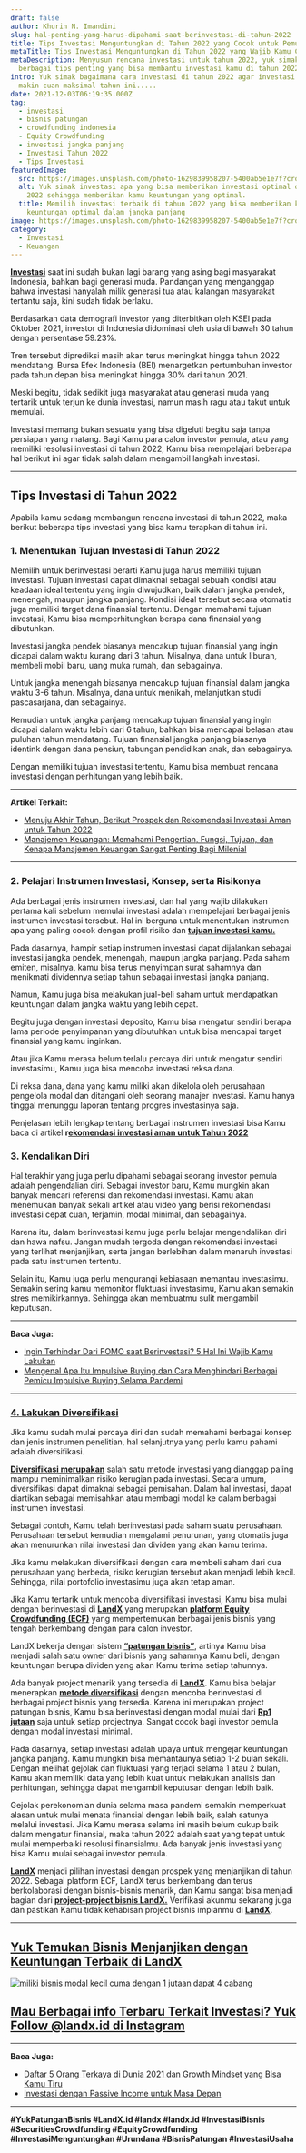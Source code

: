 ```yaml
---
draft: false
author: Khurin N. Imandini
slug: hal-penting-yang-harus-dipahami-saat-berinvestasi-di-tahun-2022
title: Tips Investasi Menguntungkan di Tahun 2022 yang Cocok untuk Pemula
metaTitle: Tips Investasi Menguntungkan di Tahun 2022 yang Wajib Kamu Coba
metaDescription: Menyusun rencana investasi untuk tahun 2022, yuk simak dulu
  berbagai tips penting yang bisa membantu investasi kamu di tahun 2022
intro: Yuk simak bagaimana cara investasi di tahun 2022 agar investasi kamu
  makin cuan maksimal tahun ini.....
date: 2021-12-03T06:19:35.000Z
tag:
  - investasi
  - bisnis patungan
  - crowdfunding indonesia
  - Equity Crowdfunding
  - investasi jangka panjang
  - Investasi Tahun 2022
  - Tips Investasi
featuredImage:
  src: https://images.unsplash.com/photo-1629839958207-5400ab5e1e7f?crop=entropy&cs=tinysrgb&fit=max&fm=jpg&ixid=MnwxMTc3M3wwfDF8c2VhcmNofDN8fDIwMjJ8ZW58MHx8fHwxNjM4NTI4MDIx&ixlib=rb-1.2.1&q=80&w=1080
  alt: Yuk simak investasi apa yang bisa memberikan investasi optimal di tahun
    2022 sehingga memberikan kamu keuntungan yang optimal.
  title: Memilih investasi terbaik di tahun 2022 yang bisa memberikan kamu
    keuntungan optimal dalam jangka panjang
image: https://images.unsplash.com/photo-1629839958207-5400ab5e1e7f?crop=entropy&cs=tinysrgb&fit=max&fm=jpg&ixid=MnwxMTc3M3wwfDF8c2VhcmNofDN8fDIwMjJ8ZW58MHx8fHwxNjM4NTI4MDIx&ixlib=rb-1.2.1&q=80&w=1080
category:
  - Investasi
  - Keuangan
---
```

**[Investasi](https://landx.id/project/)** saat ini sudah bukan lagi barang yang asing bagi masyarakat Indonesia, bahkan bagi generasi muda. Pandangan yang menganggap bahwa investasi hanyalah milik generasi tua atau kalangan masyarakat tertantu saja, kini sudah tidak berlaku.

Berdasarkan data demografi investor yang diterbitkan oleh KSEI pada Oktober 2021, investor di Indonesia didominasi oleh usia di bawah 30 tahun dengan persentase 59.23%.

Tren tersebut diprediksi masih akan terus meningkat hingga tahun 2022 mendatang. Bursa Efek Indonesia (BEI) menargetkan pertumbuhan investor pada tahun depan bisa meningkat hingga 30% dari tahun 2021.

Meski begitu, tidak sedikit juga masyarakat atau generasi muda yang tertarik untuk terjun ke dunia investasi, namun masih ragu atau takut untuk memulai.

Investasi memang bukan sesuatu yang bisa digeluti begitu saja tanpa persiapan yang matang. Bagi Kamu para calon investor pemula, atau yang memiliki resolusi investasi di tahun 2022, Kamu bisa mempelajari beberapa hal berikut ini agar tidak salah dalam mengambil langkah investasi.

- - -

## Tips Investasi di Tahun 2022

Apabila kamu sedang membangun rencana investasi di tahun 2022, maka berikut beberapa tips investasi yang bisa kamu terapkan di tahun ini.

### 1. Menentukan Tujuan Investasi di Tahun 2022

Memilih untuk berinvestasi berarti Kamu juga harus memiliki tujuan investasi. Tujuan investasi dapat dimaknai sebagai sebuah kondisi atau keadaan ideal tertentu yang ingin diwujudkan, baik dalam jangka pendek, menengah, maupun jangka panjang. Kondisi ideal tersebut secara otomatis juga memiliki target dana finansial tertentu. Dengan memahami tujuan investasi, Kamu bisa memperhitungkan berapa dana finansial yang dibutuhkan.

Investasi jangka pendek biasanya mencakup tujuan finansial yang ingin dicapai dalam waktu kurang dari 3 tahun. Misalnya, dana untuk liburan, membeli mobil baru, uang muka rumah, dan sebagainya.

Untuk jangka menengah biasanya mencakup tujuan finansial dalam jangka waktu 3-6 tahun. Misalnya, dana untuk menikah, melanjutkan studi pascasarjana, dan sebagainya.

Kemudian untuk jangka panjang mencakup tujuan finansial yang ingin dicapai dalam waktu lebih dari 6 tahun, bahkan bisa mencapai belasan atau puluhan tahun mendatang. Tujuan finansial jangka panjang biasanya identink dengan dana pensiun, tabungan pendidikan anak, dan sebagainya.

Dengan memiliki tujuan investasi tertentu, Kamu bisa membuat rencana investasi dengan perhitungan yang lebih baik.

- - -

**Artikel Terkait:**

* [Menuju Akhir Tahun, Berikut Prospek dan Rekomendasi Investasi Aman untuk Tahun 2022](https://landx.id/blog/rekomendasi-investasi-di-tahun-2022/)
* [Manajemen Keuangan: Memahami Pengertian, Fungsi, Tujuan, dan Kenapa Manajemen Keuangan Sangat Penting Bagi Milenial](https://landx.id/blog/manajemen-keuangan-memahami-pengertian-fungsi-tujuan-dan-kenapa-manajemen-keuangan-sangat-penting-bagi-milenial/)

- - -

### 2. Pelajari Instrumen Investasi, Konsep, serta Risikonya

Ada berbagai jenis instrumen investasi, dan hal yang wajib dilakukan pertama kali sebelum memulai investasi adalah mempelajari berbagai jenis instrumen investasi tersebut. Hal ini berguna untuk menentukan instrumen apa yang paling cocok dengan profil risiko dan **[tujuan investasi kamu.](https://landx.id/blog/tag/investasi/)**

Pada dasarnya, hampir setiap instrumen investasi dapat dijalankan sebagai investasi jangka pendek, menengah, maupun jangka panjang. Pada saham emiten, misalnya, kamu bisa terus menyimpan surat sahamnya dan menikmati dividennya setiap tahun sebagai investasi jangka panjang.

Namun, Kamu juga bisa melakukan jual-beli saham untuk mendapatkan keuntungan dalam jangka waktu yang lebih cepat.

Begitu juga dengan investasi deposito, Kamu bisa mengatur sendiri berapa lama periode penyimpanan yang dibutuhkan untuk bisa mencapai target finansial yang kamu inginkan.

Atau jika Kamu merasa belum terlalu percaya diri untuk mengatur sendiri investasimu, Kamu juga bisa mencoba investasi reksa dana.

Di reksa dana, dana yang kamu miliki akan dikelola oleh perusahaan pengelola modal dan ditangani oleh seorang manajer investasi. Kamu hanya tinggal menunggu laporan tentang progres investasinya saja.

Penjelasan lebih lengkap tentang berbagai instrumen investasi bisa Kamu baca di artikel **r[ekomendasi investasi aman untuk Tahun 2022](https://landx.id/blog/rekomendasi-investasi-di-tahun-2022/)**

### 3. Kendalikan Diri

Hal terakhir yang juga perlu dipahami sebagai seorang investor pemula adalah pengendalian diri. Sebagai investor baru, Kamu mungkin akan banyak mencari referensi dan rekomendasi investasi. Kamu akan menemukan banyak sekali artikel atau video yang berisi rekomendasi investasi cepat cuan, terjamin, modal minimal, dan sebagainya.

Karena itu, dalam berinvestasi kamu juga perlu belajar mengendalikan diri dan hawa nafsu. Jangan mudah tergoda dengan rekomendasi investasi yang terlihat menjanjikan, serta jangan berlebihan dalam menaruh investasi pada satu instrumen tertentu.

Selain itu, Kamu juga perlu mengurangi kebiasaan memantau investasimu. Semakin sering kamu memonitor fluktuasi investasimu, Kamu akan semakin stres memikirkannya. Sehingga akan membuatmu sulit mengambil keputusan.

- - -

**Baca Juga:**

* [Ingin Terhindar Dari FOMO saat Berinvestasi? 5 Hal Ini Wajib Kamu Lakukan](https://landx.id/blog/fomo-dalam-kehidupan-dan-investasi/)
* [Mengenal Apa Itu Impulsive Buying dan Cara Menghindari Berbagai Pemicu Impulsive Buying Selama Pandemi](https://landx.id/blog/mengenal-apa-itu-impulsive-buying-dan-cara-menghindari-berbagai-pemicu-impulsive-buying-selama-pandemi/)

- - -

### [4. Lakukan Diversifikasi](https://landx.id/blog/diversifikasi-dalam-investasi/)

Jika kamu sudah mulai percaya diri dan sudah memahami berbagai konsep dan jenis instrumen penelitian, hal selanjutnya yang perlu kamu pahami adalah diversifikasi.

**[Diversifikasi merupakan](https://landx.id/blog/diversifikasi-dalam-investasi/)** salah satu metode investasi yang dianggap paling mampu meminimalkan risiko kerugian pada investasi. Secara umum, diversifikasi dapat dimaknai sebagai pemisahan. Dalam hal investasi, dapat diartikan sebagai memisahkan atau membagi modal ke dalam berbagai instrumen investasi.

Sebagai contoh, Kamu telah berinvestasi pada saham suatu perusahaan. Perusahaan tersebut kemudian mengalami penurunan, yang otomatis juga akan menurunkan nilai investasi dan dividen yang akan kamu terima.

Jika kamu melakukan diversifikasi dengan cara membeli saham dari dua perusahaan yang berbeda, risiko kerugian tersebut akan menjadi lebih kecil. Sehingga, nilai portofolio investasimu juga akan tetap aman.

Jika Kamu tertarik untuk mencoba diversifikasi investasi, Kamu bisa mulai dengan berinvestasi di **[LandX](https://landx.id/)** yang merupakan **[platform Equity Crowdfunding (ECF)](https://landx.id/)** yang mempertemukan berbagai jenis bisnis yang tengah berkembang dengan para calon investor.

LandX bekerja dengan sistem **[“patungan bisnis”](https://landx.id/project/)**, artinya Kamu bisa menjadi salah satu owner dari bisnis yang sahamnya Kamu beli, dengan keuntungan berupa dividen yang akan Kamu terima setiap tahunnya.

Ada banyak project menarik yang tersedia di **[LandX](https://landx.id/)**. Kamu bisa belajar menerapkan **[metode diversifikasi](https://landx.id/blog/diversifikasi-dalam-investasi/)** dengan mencoba berinvestasi di berbagai project bisnis yang tersedia. Karena ini merupakan project patungan bisnis, Kamu bisa berinvestasi dengan modal mulai dari **[Rp1 jutaan](https://landx.id/project/)** saja untuk setiap projectnya. Sangat cocok bagi investor pemula dengan modal investasi minimal.

Pada dasarnya, setiap investasi adalah upaya untuk mengejar keuntungan jangka panjang. Kamu mungkin bisa memantaunya setiap 1-2 bulan sekali. Dengan melihat gejolak dan fluktuasi yang terjadi selama 1 atau 2 bulan, Kamu akan memiliki data yang lebih kuat untuk melakukan analisis dan perhitungan, sehingga dapat mengambil keputusan dengan lebih baik.

Gejolak perekonomian dunia selama masa pandemi semakin memperkuat alasan untuk mulai menata finansial dengan lebih baik, salah satunya melalui investasi. Jika Kamu merasa selama ini masih belum cukup baik dalam mengatur finansial, maka tahun 2022 adalah saat yang tepat untuk mulai memperbaiki resolusi finansialmu. Ada banyak jenis investasi yang bisa Kamu mulai sebagai investor pemula.

**[LandX](https://landx.id/project/)**  menjadi pilihan investasi dengan prospek yang menjanjikan di tahun 2022. Sebagai platform ECF, LandX terus berkembang dan terus berkolaborasi dengan bisnis-bisnis menarik, dan Kamu sangat bisa menjadi bagian dari **[project-project bisnis LandX.](https://landx.id/project/)** Verifikasi akunmu sekarang juga dan pastikan Kamu tidak kehabisan project bisnis impianmu di **[LandX](https://landx.id/project/)**.

- - -

## **[Yuk Temukan Bisnis Menjanjikan dengan Keuntungan Terbaik di LandX](https://landx.id/project/?utm_source=Blog&utm_medium=organic+keyword&utm_campaign=blog&utm_id=Blog)**

[![miliki bisnis modal kecil cuma dengan 1 jutaan dapat 4 cabang ](https://accountgram-production.sfo2.cdn.digitaloceanspaces.com/landx_ghost/2021/11/jadi-owner-bisnis-hanya-1-jutaan-dengan-cuan-yang-sangat-menjanjikan.png)](https://landx.id/project/?utm_source=Blog&utm_medium=organic+keyword&utm_campaign=blog&utm_id=Blog)

## **[Mau Berbagai info Terbaru Terkait Investasi? Yuk Follow @landx.id di Instagram](https://www.instagram.com/landx.id/?utm_medium=copy_link)**

- - -

**Baca  Juga:**

* [Daftar 5 Orang Terkaya di Dunia 2021 dan Growth Mindset yang Bisa Kamu Tiru](https://landx.id/blog/daftar-orang-terkaya-di-dunia-tahun-2021/)
* [Investasi dengan Passive Income untuk Masa Depan](https://landx.id/blog/investasi-dengan-passive-income-untuk-masa-depan/)

- - -

**\#YukPatunganBisnis    #LandX.id    #landx         #landx.id    #InvestasiBisnis  #SecuritiesCrowdfunding   #EquityCrowdfunding    #InvestasiMenguntungkan     #Urundana    #BisnisPatungan    #InvestasiUsaha**